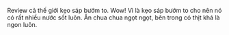 Review cả thế giới kẹo sáp bướm to.
Wow!
Vì là kẹo sáp bướm to cho nên nó có rất nhiều nước sốt luôn. Ăn chua chua ngọt ngọt, bên trong có thịt khá là ngon luôn.